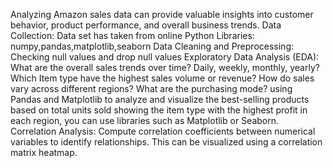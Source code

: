 Analyzing Amazon sales data can provide valuable insights into customer behavior, product performance, and overall business trends. 
Data Collection: Data set has taken from online
Python Libraries:
numpy,pandas,matplotlib,seaborn
Data Cleaning and Preprocessing: Checking null values and drop null values
Exploratory Data Analysis (EDA): What are the overall sales trends over time? Daily, weekly, monthly, yearly?
                                Which Item type have the highest sales volume or revenue?
                                How do sales vary across different regions?
                               What are the purchasing mode?
                                using Pandas and Matplotlib to analyze and visualize the best-selling products based on total units sold
                                 showing the item type with the highest profit in each region, you can use libraries such as Matplotlib or Seaborn.
                                 Correlation Analysis: Compute correlation coefficients between numerical variables to identify relationships. This can be visualized using a correlation matrix heatmap.
